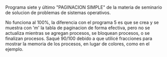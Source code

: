 Programa siete y último "PAGINACION SIMPLE" de la materia de seminario de solucion de problemas de sistemas operativos.

No funciona al 100%, la diferencia con el programa 5 es que se crea y se muestra con 'm' la tabla de paginacion de forma efectiva, pero no se actualiza mientras se agregan procesos, se bloquean procesos, o se finalizan procesos. Saqué 90/100 debido a que utilicé fracciones para mostrar la memoria de los procesos, en lugar de colores, como en el ejemplo.
